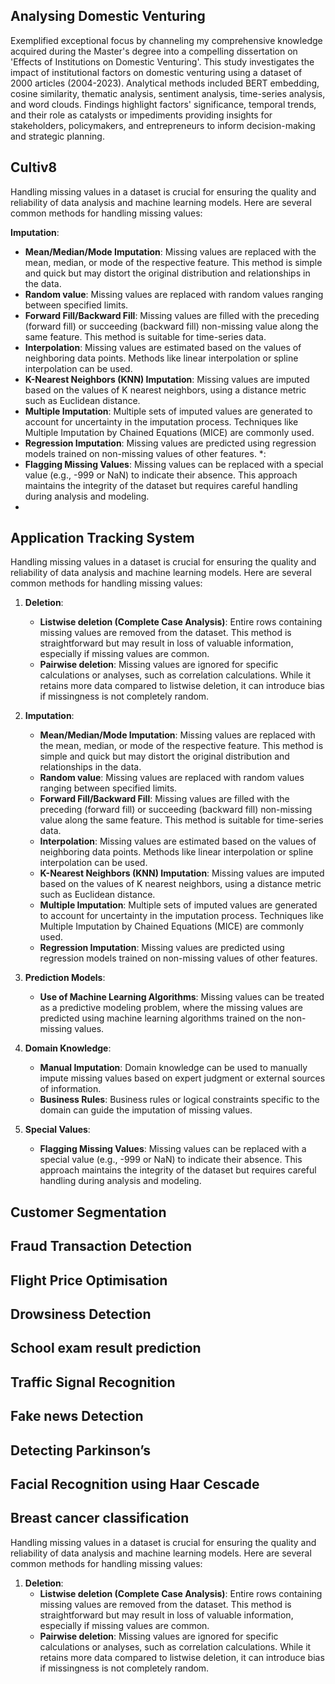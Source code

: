 ## Analysing Domestic Venturing 
Exemplified exceptional focus by channeling my comprehensive knowledge acquired during the Master's degree into a compelling dissertation on 'Effects of Institutions on Domestic Venturing'. This study investigates the impact of institutional factors on domestic venturing using a dataset of 2000 articles (2004-2023). Analytical methods included BERT embedding, cosine similarity, thematic analysis, sentiment analysis, time-series analysis, and word clouds. Findings highlight factors' significance, temporal trends, and their role as catalysts or impediments providing insights for stakeholders, policymakers, and entrepreneurs to inform decision-making and strategic planning. 

## Cultiv8 
Handling missing values in a dataset is crucial for ensuring the quality and reliability of data analysis and machine learning models. Here are several common methods for handling missing values:

 **Imputation**:
   - **Mean/Median/Mode Imputation**: Missing values are replaced with the mean, median, or mode of the respective feature. This method is simple and quick but may distort the original distribution and relationships in the data.
   - **Random value**: Missing values are replaced with random values ranging between specified limits.
   - **Forward Fill/Backward Fill**: Missing values are filled with the preceding (forward fill) or succeeding (backward fill) non-missing value along the same feature. This method is suitable for time-series data.
   - **Interpolation**: Missing values are estimated based on the values of neighboring data points. Methods like linear interpolation or spline interpolation can be used.
   - **K-Nearest Neighbors (KNN) Imputation**: Missing values are imputed based on the values of K nearest neighbors, using a distance metric such as Euclidean distance.
   - **Multiple Imputation**: Multiple sets of imputed values are generated to account for uncertainty in the imputation process. Techniques like Multiple Imputation by Chained Equations (MICE) are commonly used.
   - **Regression Imputation**: Missing values are predicted using regression models trained on non-missing values of other features.
*:
   - **Flagging Missing Values**: Missing values can be replaced with a special value (e.g., -999 or NaN) to indicate their absence. This approach maintains the integrity of the dataset but requires careful handling during analysis and modeling.
   - 
## Application Tracking System 
Handling missing values in a dataset is crucial for ensuring the quality and reliability of data analysis and machine learning models. Here are several common methods for handling missing values:

1. **Deletion**:
   - **Listwise deletion (Complete Case Analysis)**: Entire rows containing missing values are removed from the dataset. This method is straightforward but may result in loss of valuable information, especially if missing values are common.
   - **Pairwise deletion**: Missing values are ignored for specific calculations or analyses, such as correlation calculations. While it retains more data compared to listwise deletion, it can introduce bias if missingness is not completely random.

2. **Imputation**:
   - **Mean/Median/Mode Imputation**: Missing values are replaced with the mean, median, or mode of the respective feature. This method is simple and quick but may distort the original distribution and relationships in the data.
   - **Random value**: Missing values are replaced with random values ranging between specified limits.
   - **Forward Fill/Backward Fill**: Missing values are filled with the preceding (forward fill) or succeeding (backward fill) non-missing value along the same feature. This method is suitable for time-series data.
   - **Interpolation**: Missing values are estimated based on the values of neighboring data points. Methods like linear interpolation or spline interpolation can be used.
   - **K-Nearest Neighbors (KNN) Imputation**: Missing values are imputed based on the values of K nearest neighbors, using a distance metric such as Euclidean distance.
   - **Multiple Imputation**: Multiple sets of imputed values are generated to account for uncertainty in the imputation process. Techniques like Multiple Imputation by Chained Equations (MICE) are commonly used.
   - **Regression Imputation**: Missing values are predicted using regression models trained on non-missing values of other features.
   
3. **Prediction Models**:
   - **Use of Machine Learning Algorithms**: Missing values can be treated as a predictive modeling problem, where the missing values are predicted using machine learning algorithms trained on the non-missing values.
   
4. **Domain Knowledge**:
   - **Manual Imputation**: Domain knowledge can be used to manually impute missing values based on expert judgment or external sources of information.
   - **Business Rules**: Business rules or logical constraints specific to the domain can guide the imputation of missing values.

5. **Special Values**:
   - **Flagging Missing Values**: Missing values can be replaced with a special value (e.g., -999 or NaN) to indicate their absence. This approach maintains the integrity of the dataset but requires careful handling during analysis and modeling.
## Customer Segmentation 
## Fraud Transaction Detection 
## Flight Price Optimisation 
## Drowsiness Detection 
## School exam result prediction 
## Traffic Signal Recognition 
## Fake news Detection 
## Detecting Parkinson’s 
## Facial Recognition using Haar Cescade
## Breast cancer classification



Handling missing values in a dataset is crucial for ensuring the quality and reliability of data analysis and machine learning models. Here are several common methods for handling missing values:

1. **Deletion**:
   - **Listwise deletion (Complete Case Analysis)**: Entire rows containing missing values are removed from the dataset. This method is straightforward but may result in loss of valuable information, especially if missing values are common.
   - **Pairwise deletion**: Missing values are ignored for specific calculations or analyses, such as correlation calculations. While it retains more data compared to listwise deletion, it can introduce bias if missingness is not completely random.
